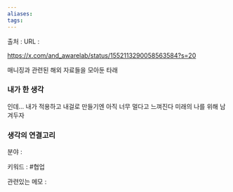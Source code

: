 ```yaml
---
aliases: 
tags:
---
```

출처 : 
URL : 

https://x.com/and_awarelab/status/1552113290058563584?s=20

매니징과 관련된 해외 자료들을 모아둔 타래

### 내가 한 생각
인데... 내가 적용하고 내걸로 만들기엔 아직 너무 멀다고 느껴진다 미래의 나를 위해 남겨두자

### 생각의 연결고리
분야 : 

키워드 : #협업


관련있는 메모 : 

